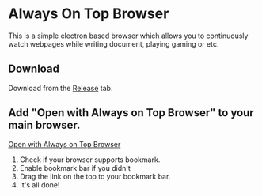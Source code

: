 # Always On Top Browser
This is a simple electron based browser which allows you to continuously watch webpages while writing document, playing gaming or etc.

## Download
Download from the [Release](https://github.com/baejeongwan/alwaysontop-browser/releases) tab.

## Add "Open with Always on Top Browser" to your main browser.
[Open with Always on Top Browser](javascript:%28function%20%28%29%20%7Bwindow.open%28%22alwaysontop-browser%3A%2F%2Fopen%3Furl%3D%22%20%2B%20window.location.href%29%7D%29%28%29)
1. Check if your browser supports bookmark.
2. Enable bookmark bar if you didn't
3. Drag the link on the top to your bookmark bar.
4. It's all done!